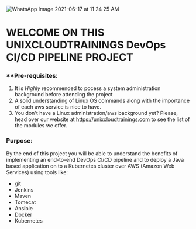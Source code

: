 ![WhatsApp Image 2021-06-17 at 11 24 25 AM](https://user-images.githubusercontent.com/51853186/122464322-b7ba3a80-cf84-11eb-91a4-16a8628f57e1.jpeg)
# WELCOME ON THIS UNIXCLOUDTRAININGS DevOps CI/CD PIPELINE PROJECT

### **Pre-requisites:
1. It is *Highly* recommended to pocess a system administration background before attending the project
2. A solid understanding of Linux OS commands along with the importance of each aws service is nice to have.
3. You don't have a Linux administration/aws background yet? Please, head over our website at https://unixcloudtrainings.com to see the list of the
 modules we offer.
 
### Purpose:
By the end of this project you will be able to understand the benefits of implementing an end-to-end DevOps CI/CD pipeline and to deploy a Java based application on to a Kubernetes cluster over AWS (Amazon Web Services) using tools like:
- git
- Jenkins
- Maven
- Tomecat
- Ansible
- Docker
- Kubernetes

